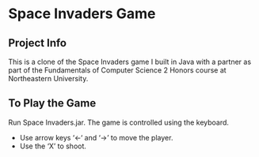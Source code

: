 Space Invaders Game
===================

Project Info
------------
This is a clone of the Space Invaders game I built in Java with a partner as
part of the Fundamentals of Computer Science 2 Honors course at Northeastern
University.

To Play the Game
----------------
Run Space Invaders.jar. The game is controlled using the keyboard.
  * Use arrow keys ‘<-‘ and ‘->’ to move the player.
  * Use the ‘X’ to shoot.
